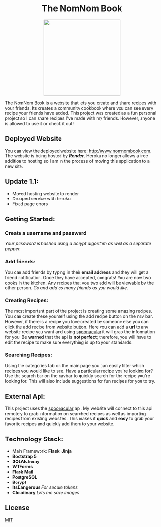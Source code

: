 <h1 align="center">The NomNom Book</h1>
<div id="header" align="center">
  <img src="https://media.giphy.com/media/YoKaNSoTHog8Y3550r/giphy.gif" width=250"/>                                                                              
</div>
                                                                                  

The NomNom Book is a website that lets you create and share recipes with your friends. Its creates a community cookbook where you can see every recipe your friends have added. This project was created as a fun personal project so I can share recipes I've made with my friends. However, anyone is allowed to use it or check it out!

## Deployed Website

You can view the deployed website here: http://www.nomnombook.com. The website is being hosted by ***Render***.
Heroku no longer allows a free addition to hosting so I am in the process of moving this application to a new site. 

## Update 1.1:
- Moved hosting website to render
- Dropped service with heroku
- Fixed page errors

## Getting Started:
### Create a username and password
*Your password is hashed using a bcrypt algorithm as well as a separate pepper.*

### Add friends:
You can add friends by typing in their **email address** and they will get a friend notification. Once they have accepted, congrats! You are now two cooks in the kitchen. Any recipes that you two add will be viewable by the other person. *Go and add as many friends as you would like.*

### Creating Recipes:
The most important part of the project is creating some amazing recipes. You can create these yourself using the add recipe button on the nav bar. However, if there is a recipe you love created by someone else you can click the add recipe from website button. Here you can add a **url** to any website recipe you want and using [spoonacular](https://spoonacular.com/food-api) it will grab the information for you. Be **warned** that the api is **not perfect**; therefore, you will have to edit the recipe to make sure everything is up to your standards. 

### Searching Recipes:
Using the categories tab on the main page you can easily filter which recipes you would like to see. Have a particular recipe you're looking for? Use the search bar on the navbar to quickly search for the recipe you're looking for. This will also include suggestions for fun recipes for you to try.

## External Api:
This project uses the [spoonacular](https://spoonacular.com/food-api) api. My website will connect to this api remotely to grab information on searched recipes as well as importing recipes from existing websites. This makes it **quick** and **easy** to grab your favorite recipes and quickly add them to your website.

## Technology Stack:
- Main Framework: **Flask, Jinja**
- **Bootstrap 5**
- **SQLAlchemy**
- **WTForms**
- **Flask Mail**
- **PostgreSQL**
- **Bcrypt**
- **ItsDangerous** *For secure tokens*
- **Cloudinary** *Lets me save images*

## License
[MIT](https://choosealicense.com/licenses/mit/)
